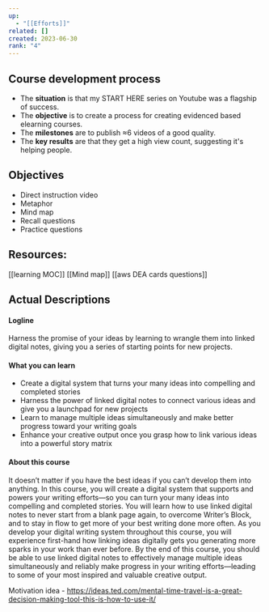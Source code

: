 ```yaml
---
up:
  - "[[Efforts]]"
related: []
created: 2023-06-30
rank: "4"
---
```


## Course development process
- The **situation** is that my START HERE series on Youtube was a flagship of success. 
- The **objective** is to create a process for creating evidenced based elearning courses.
- The **milestones** are to publish ≈6 videos of a good quality.
- The **key results** are that they get a high view count, suggesting it's helping people.

## Objectives
- Direct instruction video
- Metaphor 
- Mind map 
- Recall questions
- Practice questions
## Resources:
[[learning MOC]]
[[Mind map]]
[[aws DEA cards questions]]

## Actual Descriptions
#### Logline

Harness the promise of your ideas by learning to wrangle them into linked digital notes, giving you a series of starting points for new projects.

#### What you can learn

- Create a digital system that turns your many ideas into compelling and completed stories
- Harness the power of linked digital notes to connect various ideas and give you a launchpad for new projects
- Learn to manage multiple ideas simultaneously and make better progress toward your writing goals
- Enhance your creative output once you grasp how to link various ideas into a powerful story matrix

#### About this course

It doesn’t matter if you have the best ideas if you can’t develop them into anything. In this course, you will create a digital system that supports and powers your writing efforts—so you can turn your many ideas into compelling and completed stories. You will learn how to use linked digital notes to never start from a blank page again, to overcome Writer’s Block, and to stay in flow to get more of your best writing done more often. As you develop your digital writing system throughout this course, you will experience first-hand how linking ideas digitally gets you generating more sparks in your work than ever before. By the end of this course, you should be able to use linked digital notes to effectively manage multiple ideas simultaneously and reliably make progress in your writing efforts—leading to some of your most inspired and valuable creative output.




Motivation idea - 
https://ideas.ted.com/mental-time-travel-is-a-great-decision-making-tool-this-is-how-to-use-it/